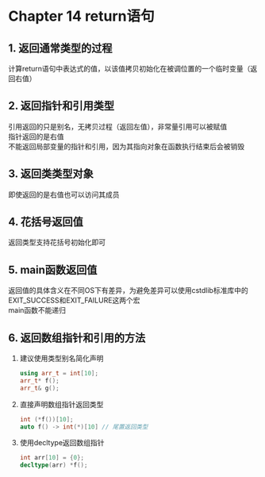 # Chapter 14 return语句

## 1. 返回通常类型的过程

计算return语句中表达式的值，以该值拷贝初始化在被调位置的一个临时变量（返回右值）

## 2. 返回指针和引用类型

引用返回的只是别名，无拷贝过程（返回左值），非常量引用可以被赋值  
指针返回的是右值  
不能返回局部变量的指针和引用，因为其指向对象在函数执行结束后会被销毁

## 3. 返回类类型对象

即使返回的是右值也可以访问其成员

## 4. 花括号返回值

返回类型支持花括号初始化即可

## 5. main函数返回值

返回值的具体含义在不同OS下有差异，为避免差异可以使用cstdlib标准库中的EXIT_SUCCESS和EXIT_FAILURE这两个宏  
main函数不能递归

## 6. 返回数组指针和引用的方法

1. 建议使用类型别名简化声明

    ```C++
    using arr_t = int[10];
    arr_t* f();
    arr_t& g();
    ```

2. 直接声明数组指针返回类型

    ```C++
    int (*f())[10];
    auto f() -> int(*)[10] // 尾置返回类型
    ```

3. 使用decltype返回数组指针

    ```C++
    int arr[10] = {0};
    decltype(arr) *f();
    ```
